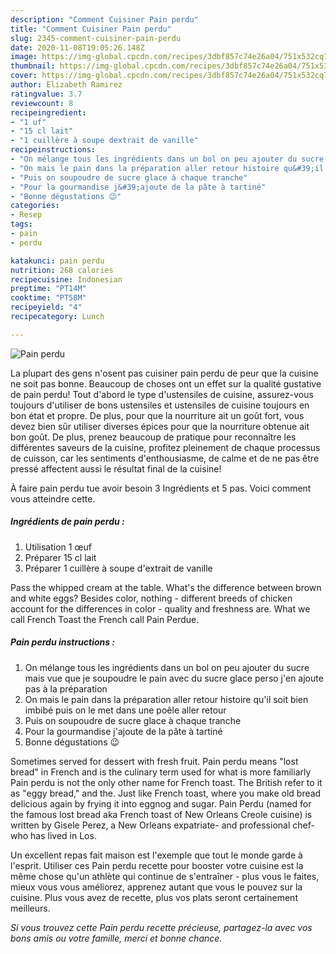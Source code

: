 ```yaml
---
description: "Comment Cuisiner Pain perdu"
title: "Comment Cuisiner Pain perdu"
slug: 2345-comment-cuisiner-pain-perdu
date: 2020-11-08T19:05:26.148Z
image: https://img-global.cpcdn.com/recipes/3dbf857c74e26a04/751x532cq70/pain-perdu-photo-principale-de-la-recette.jpg
thumbnail: https://img-global.cpcdn.com/recipes/3dbf857c74e26a04/751x532cq70/pain-perdu-photo-principale-de-la-recette.jpg
cover: https://img-global.cpcdn.com/recipes/3dbf857c74e26a04/751x532cq70/pain-perdu-photo-principale-de-la-recette.jpg
author: Elizabeth Ramirez
ratingvalue: 3.7
reviewcount: 8
recipeingredient:
- "1 uf"
- "15 cl lait"
- "1 cuillère à soupe dextrait de vanille"
recipeinstructions:
- "On mélange tous les ingrédients dans un bol on peu ajouter du sucre mais vue que je soupoudre le pain avec du sucre glace perso j&#39;en ajoute pas à la préparation"
- "On mais le pain dans la préparation aller retour histoire qu&#39;il soit bien imbibé puis on le met dans une poêle aller retour"
- "Puis on soupoudre de sucre glace à chaque tranche"
- "Pour la gourmandise j&#39;ajoute de la pâte à tartiné"
- "Bonne dégustations 😉"
categories:
- Resep
tags:
- pain
- perdu

katakunci: pain perdu 
nutrition: 268 calories
recipecuisine: Indonesian
preptime: "PT14M"
cooktime: "PT58M"
recipeyield: "4"
recipecategory: Lunch

---
```



![Pain perdu](https://img-global.cpcdn.com/recipes/3dbf857c74e26a04/751x532cq70/pain-perdu-photo-principale-de-la-recette.jpg)

La plupart des gens n'osent pas cuisiner pain perdu de peur que la cuisine ne soit pas bonne. Beaucoup de choses ont un effet sur la qualité gustative de pain perdu! Tout d'abord le type d'ustensiles de cuisine, assurez-vous toujours d'utiliser de bons ustensiles et ustensiles de cuisine toujours en bon état et propre. De plus, pour que la nourriture ait un goût fort, vous devez bien sûr utiliser diverses épices pour que la nourriture obtenue ait bon goût. De plus, prenez beaucoup de pratique pour reconnaître les différentes saveurs de la cuisine, profitez pleinement de chaque processus de cuisson, car les sentiments d'enthousiasme, de calme et de ne pas être pressé affectent aussi le résultat final de la cuisine!

<!--inarticleads1-->

À faire pain perdu tue avoir besoin 3 Ingrédients et 5 pas. Voici comment vous atteindre cette.

##### Ingrédients de pain perdu :

1. Utilisation 1 œuf
1. Préparer 15 cl lait
1. Préparer 1 cuillère à soupe d&#39;extrait de vanille


Pass the whipped cream at the table. What&#39;s the difference between brown and white eggs? Besides color, nothing - different breeds of chicken account for the differences in color - quality and freshness are. What we call French Toast the French call Pain Perdue. 

<!--inarticleads2-->

##### Pain perdu instructions :

1. On mélange tous les ingrédients dans un bol on peu ajouter du sucre mais vue que je soupoudre le pain avec du sucre glace perso j&#39;en ajoute pas à la préparation
1. On mais le pain dans la préparation aller retour histoire qu&#39;il soit bien imbibé puis on le met dans une poêle aller retour
1. Puis on soupoudre de sucre glace à chaque tranche
1. Pour la gourmandise j&#39;ajoute de la pâte à tartiné
1. Bonne dégustations 😉


Sometimes served for dessert with fresh fruit. Pain perdu means &#34;lost bread&#34; in French and is the culinary term used for what is more familiarly Pain perdu is not the only other name for French toast. The British refer to it as &#34;eggy bread,&#34; and the. Just like French toast, where you make old bread delicious again by frying it into eggnog and sugar. Pain Perdu (named for the famous lost bread aka French toast of New Orleans Creole cuisine) is written by Gisele Perez, a New Orleans expatriate- and professional chef- who has lived in Los. 

<!--inarticleads1-->

<p>
Un excellent repas fait maison est l'exemple que tout le monde garde à l'esprit. Utiliser ces Pain perdu recette pour booster votre cuisine est la même chose qu'un athlète qui continue de s'entraîner - plus vous le faites, mieux vous vous améliorez, apprenez autant que vous le pouvez sur la cuisine. Plus vous avez de recette, plus vos plats seront certainement meilleurs.
</p>

<p>
<i>Si vous trouvez cette Pain perdu recette précieuse, partagez-la avec vos bons amis ou votre famille, merci et bonne chance.</i>
</p>
